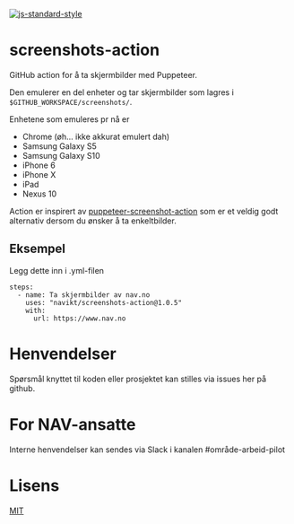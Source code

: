 [![js-standard-style](https://img.shields.io/badge/code%20style-standard-brightgreen.svg?style=flat)](https://github.com/feross/standard)

# screenshots-action

GitHub action for å ta skjermbilder med Puppeteer.

Den emulerer en del enheter og tar skjermbilder som lagres i `$GITHUB_WORKSPACE/screenshots/`.

Enhetene som emuleres pr nå er
- Chrome (øh... ikke akkurat emulert dah)
- Samsung Galaxy S5
- Samsung Galaxy S10
- iPhone 6
- iPhone X
- iPad
- Nexus 10

Action er inspirert av [puppeteer-screenshot-action](https://github.com/lannonbr/puppeteer-screenshot-action) som er et veldig godt alternativ dersom du ønsker å ta enkeltbilder.

## Eksempel

Legg dette inn i .yml-filen

```
steps:
  - name: Ta skjermbilder av nav.no
    uses: "navikt/screenshots-action@1.0.5"
    with:
      url: https://www.nav.no
```

# Henvendelser

Spørsmål knyttet til koden eller prosjektet kan stilles via issues her på github.

# For NAV-ansatte

Interne henvendelser kan sendes via Slack i kanalen #område-arbeid-pilot

# Lisens

[MIT](LICENSE)
